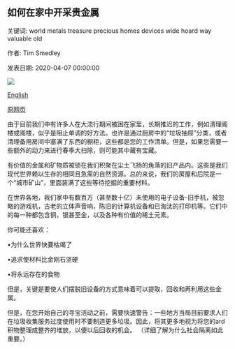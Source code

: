 ## 如何在家中开采贵金属

关键词: world metals treasure precious homes devices wide hoard way valuable old

作者: Tim Smedley

发表日期: 2020-04-07 00:00:00

![](https://ichef.bbci.co.uk/wwfeatures/live/624_351/images/live/p0/88/x0/p088x057.jpg)

[English](How%20to%20mine%20precious%20metals%20in%20your%20home.md)

[原网页](https://www.bbc.com/future/article/20200407-urban-mining-how-your-home-may-be-a-gold-mine)

由于目前我们中有许多人在大流行期间被困在家里，长期推迟的工作，例如清理阁楼或阁楼，似乎是阻止单调的好方法。也许是通过厨房中的“垃圾抽屉”分类，或者清理备用房间中塞满了东西的橱柜，这些都是您的工作清单。但是，如果您需要一些额外的动力来进行春季大扫除，则可能其中藏有宝藏。

有价值的金属和矿物质被锁在我们积聚在尘土飞扬的角落的旧产品内。这些是我们现代世界赖以生存的相同且急需的自然资源。总的来说，我们的房屋和后院是一个“城市矿山”，里面装满了这些等待挖掘的重要材料。

在世界各地，我们家中有数百万（甚至数十亿）未使用的电子设备-旧手机，被忽略的游戏机，古老的立体声音响，陈旧的计算机设备和已淘汰的打印机等。它们中的每一种都包含铜，银甚至金，以及各种有价值的稀土元素。

你可能还喜欢：

•为什么世界快要枯竭了

•追求使材料比金刚石坚硬

•将永远存在的食物

但是，关键是要使人们摆脱旧设备的方式意味着可以提取，回收和再利用这些金属。

但是，在您开始自己的寻宝活动之前，需要快速警告：一些地方当局目前要求人们在垃圾收集服务过度使用时不要制造更多垃圾。因此，将其更多地视为将您的ard积物整理成整齐的堆放，以便以后回收的机会。 （详细了解为什么社会隔离如此重要。）